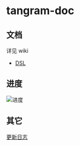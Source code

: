# tangram-doc

## 文档

详见 wiki

- [DSL](https://github.com/aidenZou/tangram-doc/wiki/DSL)

## 进度

![进度](https://ae01.alicdn.com/kf/HTB1Dxcxe8Cw3KVjSZFl763JkFXaK.png)

## 其它

[更新日志](https://one.cool-app.cn/tangram/index.html#/m/changelog)
